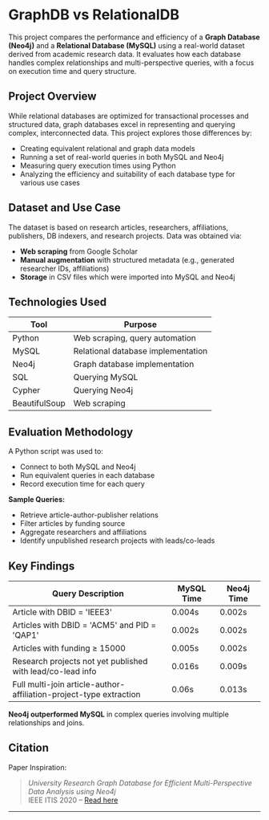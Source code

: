# GraphDB vs RelationalDB

This project compares the performance and efficiency of a **Graph Database (Neo4j)** and a **Relational Database (MySQL)** using a real-world dataset derived from academic research data. It evaluates how each database handles complex relationships and multi-perspective queries, with a focus on execution time and query structure.

## Project Overview

While relational databases are optimized for transactional processes and structured data, graph databases excel in representing and querying complex, interconnected data. This project explores those differences by:

- Creating equivalent relational and graph data models
- Running a set of real-world queries in both MySQL and Neo4j
- Measuring query execution times using Python
- Analyzing the efficiency and suitability of each database type for various use cases

## Dataset and Use Case

The dataset is based on research articles, researchers, affiliations, publishers, DB indexers, and research projects. Data was obtained via:

- **Web scraping** from Google Scholar
- **Manual augmentation** with structured metadata (e.g., generated researcher IDs, affiliations)
- **Storage** in CSV files which were imported into MySQL and Neo4j

## Technologies Used

| Tool         | Purpose                              |
|--------------|--------------------------------------|
| Python       | Web scraping, query automation       |
| MySQL        | Relational database implementation   |
| Neo4j        | Graph database implementation        |
| SQL          | Querying MySQL                       |
| Cypher       | Querying Neo4j                       |
| BeautifulSoup| Web scraping                         |


## Evaluation Methodology

A Python script was used to:
- Connect to both MySQL and Neo4j
- Run equivalent queries in each database
- Record execution time for each query

**Sample Queries:**
- Retrieve article-author-publisher relations
- Filter articles by funding source
- Aggregate researchers and affiliations
- Identify unpublished research projects with leads/co-leads

## Key Findings

| Query Description                                                   | MySQL Time | Neo4j Time |
|---------------------------------------------------------------------|------------|------------|
| Article with DBID = 'IEEE3'                                        | 0.004s     | 0.002s     |
| Articles with DBID = 'ACM5' and PID = 'QAP1'                        | 0.002s     | 0.002s     |
| Articles with funding ≥ 15000                                      | 0.005s     | 0.002s     |
| Research projects not yet published with lead/co-lead info         | 0.016s     | 0.009s     |
| Full multi-join article-author-affiliation-project-type extraction | 0.06s      | 0.013s     |

**Neo4j outperformed MySQL** in complex queries involving multiple relationships and joins.

## Citation

Paper Inspiration:
> *University Research Graph Database for Efficient Multi-Perspective Data Analysis using Neo4j*  
> IEEE ITIS 2020 – [Read here](https://ieeexplore.ieee.org/document/9320965)

---




